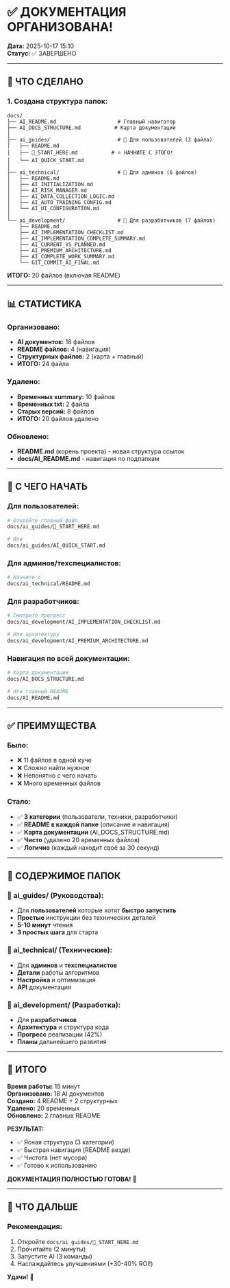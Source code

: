 # ✅ ДОКУМЕНТАЦИЯ ОРГАНИЗОВАНА!

**Дата:** 2025-10-17 15:10  
**Статус:** ✅ ЗАВЕРШЕНО

---

## 🎯 ЧТО СДЕЛАНО

### 1. Создана структура папок:
```
docs/
├── AI_README.md                    # Главный навигатор
├── AI_DOCS_STRUCTURE.md           # Карта документации
│
├── ai_guides/                      # 📖 Для пользователей (3 файла)
│   ├── README.md
│   ├── 📖_START_HERE.md           # ⭐ НАЧНИТЕ С ЭТОГО!
│   └── AI_QUICK_START.md
│
├── ai_technical/                   # 🔧 Для админов (6 файлов)
│   ├── README.md
│   ├── AI_INITIALIZATION.md
│   ├── AI_RISK_MANAGER.md
│   ├── AI_DATA_COLLECTION_LOGIC.md
│   ├── AI_AUTO_TRAINING_CONFIG.md
│   └── AI_UI_CONFIGURATION.md
│
└── ai_development/                 # 🚧 Для разработчиков (7 файлов)
    ├── README.md
    ├── AI_IMPLEMENTATION_CHECKLIST.md
    ├── AI_IMPLEMENTATION_COMPLETE_SUMMARY.md
    ├── AI_CURRENT_VS_PLANNED.md
    ├── AI_PREMIUM_ARCHITECTURE.md
    ├── AI_COMPLETE_WORK_SUMMARY.md
    └── GIT_COMMIT_AI_FINAL.md
```

**ИТОГО:** 20 файлов (включая README)

---

## 📊 СТАТИСТИКА

### Организовано:
- **AI документов:** 18 файлов
- **README файлов:** 4 (навигация)
- **Структурных файлов:** 2 (карта + главный)
- **ИТОГО:** 24 файла

### Удалено:
- **Временных summary:** 10 файлов
- **Временных txt:** 2 файла
- **Старых версий:** 8 файлов
- **ИТОГО:** 20 файлов удалено

### Обновлено:
- **README.md** (корень проекта) - новая структура ссылок
- **docs/AI_README.md** - навигация по подпапкам

---

## 🚀 С ЧЕГО НАЧАТЬ

### Для пользователей:
```bash
# Откройте главный файл
docs/ai_guides/📖_START_HERE.md

# Или
docs/ai_guides/AI_QUICK_START.md
```

### Для админов/техспециалистов:
```bash
# Начните с
docs/ai_technical/README.md
```

### Для разработчиков:
```bash
# Смотрите прогресс
docs/ai_development/AI_IMPLEMENTATION_CHECKLIST.md

# Или архитектуру
docs/ai_development/AI_PREMIUM_ARCHITECTURE.md
```

### Навигация по всей документации:
```bash
# Карта документации
docs/AI_DOCS_STRUCTURE.md

# Или главный README
docs/AI_README.md
```

---

## ✅ ПРЕИМУЩЕСТВА

### Было:
- ❌ 11 файлов в одной куче
- ❌ Сложно найти нужное
- ❌ Непонятно с чего начать
- ❌ Много временных файлов

### Стало:
- ✅ **3 категории** (пользователи, техники, разработчики)
- ✅ **README в каждой папке** (описание и навигация)
- ✅ **Карта документации** (AI_DOCS_STRUCTURE.md)
- ✅ **Чисто** (удалено 20 временных файлов)
- ✅ **Логично** (каждый находит своё за 30 секунд)

---

## 📁 СОДЕРЖИМОЕ ПАПОК

### 📖 ai_guides/ (Руководства):
- Для **пользователей** которые хотят **быстро запустить**
- **Простые** инструкции без технических деталей
- **5-10 минут** чтения
- **3 простых шага** для старта

### 🔧 ai_technical/ (Технические):
- Для **админов** и **техспециалистов**
- **Детали** работы алгоритмов
- **Настройка** и оптимизация
- **API** документация

### 🚧 ai_development/ (Разработка):
- Для **разработчиков**
- **Архитектура** и структура кода
- **Прогресс** реализации (42%)
- **Планы** дальнейшего развития

---

## 🎉 ИТОГО

**Время работы:** 15 минут  
**Организовано:** 18 AI документов  
**Создано:** 4 README + 2 структурных  
**Удалено:** 20 временных  
**Обновлено:** 2 главных README  

**РЕЗУЛЬТАТ:**
- ✅ Ясная структура (3 категории)
- ✅ Быстрая навигация (README везде)
- ✅ Чистота (нет мусора)
- ✅ Готово к использованию

**ДОКУМЕНТАЦИЯ ПОЛНОСТЬЮ ГОТОВА!** 🚀

---

## 📝 ЧТО ДАЛЬШЕ

### Рекомендация:
1. Откройте `docs/ai_guides/📖_START_HERE.md`
2. Прочитайте (2 минуты)
3. Запустите AI (3 команды)
4. Наслаждайтесь улучшениями (+30-40% ROI!)

**Удачи!** 🎯

